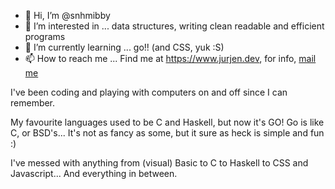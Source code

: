 - 👋 Hi, I’m @snhmibby
- 👀 I’m interested in ... data structures, writing clean readable and efficient programs
- 🌱 I’m currently learning ... go!! (and CSS, yuk :S)
- 📫 How to reach me ... Find me at https://www.jurjen.dev, for info, [mail me](mailto:info@jurjen.dev) 

I've been coding and playing with computers on and off since I can remember.

My favourite languages used to be C and Haskell, but now it's GO!
Go is like C, or BSD's... It's not as fancy as some, but it sure as heck is simple and fun :)

I've messed with anything from (visual) Basic to C to Haskell to CSS and Javascript... And everything in between.
